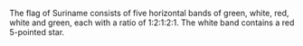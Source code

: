 The flag of Suriname consists of five horizontal bands of green, white, red, white and green, each with a ratio of 1:2:1:2:1. The white band contains a red 5-pointed star.